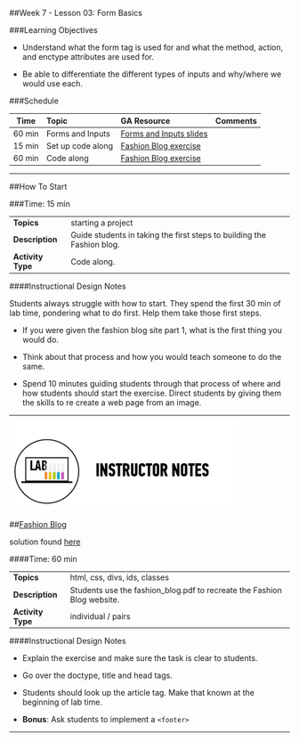 ##Week 7 - Lesson 03: Form Basics


###Learning Objectives

*	Understand what the form tag is used for and what the method, action, and enctype attributes are used for.

*	Be able to differentiate the different types of inputs and why/where we would use each.



###Schedule


| Time        | Topic| GA Resource| Comments |
| ------------- |:-------------|:-------------------|:----------------|
| 60 min | Forms and Inputs | [Forms and Inputs slides](slides.md) |  |
|15 min | Set up code along | [Fashion Blog exercise](solution/fashion_blog_part1) |
|60 min | Code along | [Fashion Blog exercise](solution/fashion_blog_part1) |

---

##How To Start

###Time: 15 min

| | | 
| ------------- |:-------------|
| __Topics__ | starting a project | 
| __Description__| Guide students in taking the first steps to building the Fashion blog. |   
| __Activity Type__| Code along.| 
 
 
####Instructional Design Notes

Students always struggle with how to start. They spend the first 30 min of lab time, pondering what to do first. Help them take those first steps. 

*	If you were given the fashion blog site part 1, what is the first thing  you would do. 

*	Think about that process and how you would teach someone to do the same. 

*	Spend 10 minutes guiding students through that process of where and how students should start the exercise. Direct students by giving them the skills to re create a web page from an image. 

---
 

![Exercise - Instructor](../../img/icons/instr_lab.png)


##[Fashion Blog](starter_code)

solution found [here](solution/fashion_blog_part1)

####Time: 60 min

| | |
| ------------- |:-------------|
| __Topics__ | html, css, divs, ids, classes | 
| __Description__| Students use the fashion_blog.pdf to recreate the Fashion Blog website. |    
| __Activity Type__| individual / pairs | 



####Instructional Design Notes 

*	Explain the exercise and make sure the task is clear to students. 

*	Go over the doctype, title and head tags.
	
*	Students should look up the article tag. Make that known at the beginning of lab time.

*	__Bonus__: Ask students to implement a ```<footer>```


---


	
